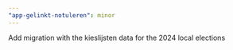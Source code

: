 ```yaml
---
"app-gelinkt-notuleren": minor
---
```


Add migration with the kieslijsten data for the 2024 local elections
